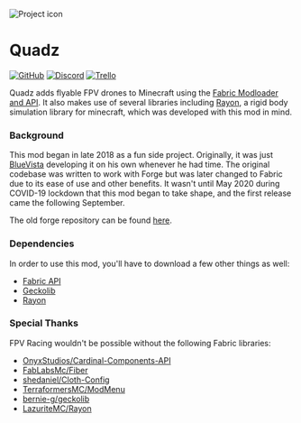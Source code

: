 ![Project icon](https://raw.githubusercontent.com/lazuritemc/Quadz/master/src/main/resources/assets/images/logo.png)

# Quadz

[![GitHub](https://img.shields.io/github/license/LazuriteMC/Quadz?color=A31F34&label=License&labelColor=8A8B8C)](https://github.com/LazuriteMC/Quadz/blob/development/LICENSE)
[![Discord](https://img.shields.io/discord/719662192601071747?color=7289DA&label=Discord&labelColor=2C2F33&logo=Discord)](https://discord.gg/NNPPHN7b3P)
[![Trello](https://img.shields.io/static/v1?label=Trello&message=Board&color=FFFFFF&logo=Trello&labelColor=0052CC)](https://trello.com/b/naSFhSWz/fpv-racing-mod)

Quadz adds flyable FPV drones to Minecraft using the [Fabric Modloader and API](https://fabricmc.net/). It also makes
use of several libraries including [Rayon](https://github.com/lazuritemc/rayon), a rigid body simulation library for minecraft, which was
developed with this mod in mind.

### Background
This mod began in late 2018 as a fun side project. Originally, it was just [BlueVista](https://github.com/ethanejohnsons) developing it
on his own whenever he had time. The original codebase was written to work with Forge but was later changed to Fabric due to its ease
of use and other benefits. It wasn't until May 2020 during COVID-19 lockdown that this mod began to take shape, and the first release came
the following September.

The old forge repository can be found [here](https://github.com/ethanejohnsons/FPV-Racing-Mod).

### Dependencies
In order to use this mod, you'll have to download a few other things as well:
* [Fabric API](https://www.curseforge.com/minecraft/mc-mods/fabric-api)
* [Geckolib](https://www.curseforge.com/minecraft/mc-mods/geckolib-fabric)
* [Rayon](https://www.curseforge.com/minecraft/mc-mods/rayon)

### Special Thanks
FPV Racing wouldn't be possible without the following Fabric libraries:
* [OnyxStudios/Cardinal-Components-API](https://github.com/OnyxStudios/Cardinal-Components-API)
* [FabLabsMc/Fiber](https://github.com/FabLabsMC/fiber)
* [shedaniel/Cloth-Config](https://github.com/shedaniel/cloth-config)
* [TerraformersMC/ModMenu](https://github.com/TerraformersMC/ModMenu)
* [bernie-g/geckolib](https://github.com/bernie-g/geckolib)
* [LazuriteMC/Rayon](https://github.com/LazuriteMC/Rayon)